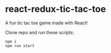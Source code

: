 # react-redux-tic-tac-toe
A fun tic tac toe game made with React!

Clone repo and run these scripts:
```shell
npm i
npm run start
```
